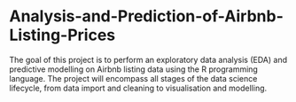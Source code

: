 # Analysis-and-Prediction-of-Airbnb-Listing-Prices
The goal of this project is to perform an exploratory data analysis (EDA) and predictive modelling on Airbnb listing data using the R programming language. The project will encompass all stages of the data science lifecycle, from data import and cleaning to visualisation and modelling.
